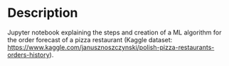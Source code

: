 # Description

Jupyter notebook explaining the steps and creation of a ML algorithm for the order forecast 
of a pizza restaurant (Kaggle dataset: https://www.kaggle.com/janusznoszczynski/polish-pizza-restaurants-orders-history).


